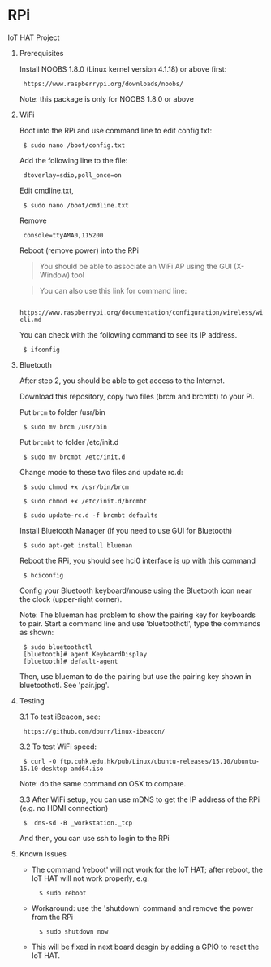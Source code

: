 # RPi


IoT HAT Project


1. Prerequisites

	Install NOOBS 1.8.0 (Linux kernel version 4.1.18) or above first:

		https://www.raspberrypi.org/downloads/noobs/

	Note: this package is only for NOOBS 1.8.0 or above
	
	
2. WiFi

	Boot into the RPi and use command line to edit config.txt:

		$ sudo nano /boot/config.txt

	Add the following line to the file:

		dtoverlay=sdio,poll_once=on

	Edit cmdline.txt,
	
		$ sudo nano /boot/cmdline.txt

	Remove
  
		console=ttyAMA0,115200

	Reboot (remove power) into the RPi
	
	> You should be able to associate an WiFi AP using the GUI (X-Window) tool

	> You can also use this link for command line:
	
		https://www.raspberrypi.org/documentation/configuration/wireless/wireless-cli.md
	
	You can check with the following command to see its IP address.

		$ ifconfig


3. Bluetooth

	After step 2, you should be able to get access to the Internet.
  
	Download this repository, copy two files (brcm and brcmbt) to your Pi.

	Put `brcm` to folder /usr/bin
	
		$ sudo mv brcm /usr/bin
	
	Put `brcmbt` to folder /etc/init.d
	 
		$ sudo mv brcmbt /etc/init.d
		
	Change mode to these two files and update rc.d:
  
		$ sudo chmod +x /usr/bin/brcm

		$ sudo chmod +x /etc/init.d/brcmbt
  
		$ sudo update-rc.d -f brcmbt defaults

	Install Bluetooth Manager (if you need to use GUI for Bluetooth)

		$ sudo apt-get install blueman

	Reboot the RPi, you should see hci0 interface is up with this command
  
		$ hciconfig
		
	Config your Bluetooth keyboard/mouse using the Bluetooth icon near the clock (upper-right corner).

	Note: The blueman has problem to show the pairing key for keyboards to pair. Start a command line and use 'bluetoothctl', type the commands as shown: 

		$ sudo bluetoothctl
		[bluetooth]# agent KeyboardDisplay
		[bluetooth]# default-agent
	
	Then, use blueman to do the pairing but use the pairing key shown in bluetoothctl. See 'pair.jpg'.


4. Testing

	3.1 To test iBeacon, see:
  
    	https://github.com/dburr/linux-ibeacon/
  
	3.2 To test WiFi speed:

		$ curl -O ftp.cuhk.edu.hk/pub/Linux/ubuntu-releases/15.10/ubuntu-15.10-desktop-amd64.iso

	Note: do the same command on OSX to compare.
    
	3.3 After WiFi setup, you can use mDNS to get the IP address of the RPi (e.g. no HDMI connection)
  
		$  dns-sd -B _workstation._tcp
    
	And then, you can use ssh to login to the RPi
    

5. Known Issues

	* The command 'reboot' will not work for the IoT HAT; after reboot, the IoT HAT will not work properly, e.g.
	
			$ sudo reboot  

	* Workaround: use the 'shutdown' command and remove the power from the RPi
	
			$ sudo shutdown now
			
	* This will be fixed in next board desgin by adding a GPIO to reset the IoT HAT.
	
